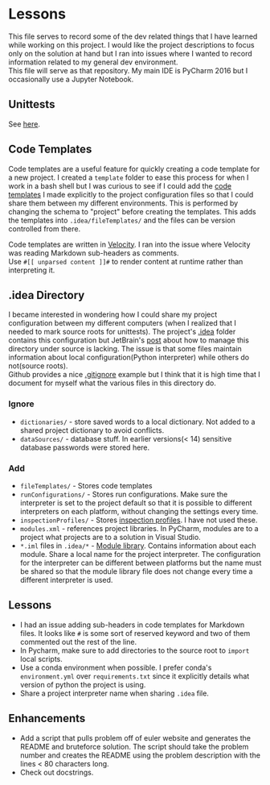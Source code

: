 # Lessons

This file serves to record some of the dev related things that I have learned 
while working on this project.
I would like the project descriptions to focus only on the solution at hand 
but I ran into issues where
I wanted to record information related to my general dev environment.  
This file will serve as that repository.
My main IDE is PyCharm 2016 but I occasionally use a Jupyter Notebook.

## Unittests

See [here](http://pythontesting.net/framework/unittest/unittest-introduction/). 

## Code Templates

Code templates are a useful feature for quickly creating a code template for
a new project.  I created a `template`
folder to ease this process for when I work in a bash shell but I was curious 
to see if I could add the 
[code templates](https://www.jetbrains.com/help/pycharm/2017.1/file-and-code-templates.html) 
I made explicitly to the
project configuration files so that I could share them between my different 
environments.  This is performed 
by changing the schema to "project" before creating the templates.  This 
adds the templates into 
`.idea/fileTemplates/` and the files can be version controlled from there.

Code templates are written in 
[Velocity](http://velocity.apache.org/engine/1.7/vtl-reference.html). 
I ran into
the issue where Velocity was reading Markdown sub-headers as comments.  
Use `#[[ unparsed content ]]#` to 
render content at runtime rather than interpreting it. 

## .idea Directory

I became interested in wondering how I could share my project configuration 
between my different computers
(when I realized that I needed to mark source roots for unittests).  The 
project's [.idea](https://www.jetbrains.com/help/pycharm/2017.1/project.html) 
folder contains this
configuration but JetBrain's 
[post](https://intellij-support.jetbrains.com/hc/en-us/articles/206544839) about
how to manage this directory under source is lacking.  The issue is that 
some files maintain information about local
configuration(Python interpreter) while others do not(source roots).  
Github provides a nice 
[.gitignore](https://github.com/github/gitignore/blob/master/Global/JetBrains.gitignore)
example but I think that it is high time that I document for myself 
what the various files in this directory do.

### Ignore

* `dictionaries/` - store saved words to a local dictionary.  Not added to 
    a shared project dictionary to 
    avoid conflicts.
* `dataSources/` - database stuff.  In earlier versions(< 14) sensitive 
    database passwords were stored here.

### Add

* `fileTemplates/` - Stores code templates
* `runConfigurations/` - Stores run configurations. Make sure the interpreter 
    is set to the project default so that
    it is possible to different interpreters on each platform, without 
    changing the settings every time.
* `inspectionProfiles/` - Stores 
    [inspection profiles](https://www.jetbrains.com/help/idea/2017.1/code-inspection.html#profiles).
    I have not used these.
* `modules.xml` - references project libraries.  In PyCharm, modules are to a 
    project what projects are to a solution
    in Visual Studio.
* `*.iml` files in `.idea/*` - 
    [Module library](http://www.jetbrains.org/intellij/sdk/docs/basics/project_structure.html).
    Contains information about each module. Share a local name for 
    the project interpreter.  The configuration for the interpreter can be 
    different between platforms but the
    name must be shared so that the module library file does not change every 
    time a different interpreter is used.

## Lessons

* I had an issue adding sub-headers in code templates for Markdown files.  It 
    looks like `#` is some sort of 
    reserved keyword and two of them commented out the rest of the line.
* In Pycharm, make sure to add directories to the source root to `import` 
    local scripts.
* Use a conda environment when possible.  I prefer conda's `environment.yml` 
    over `requirements.txt` since
    it explicitly details what version of python the project is using.
* Share a project interpreter name when sharing `.idea` file.

## Enhancements

* Add a script that pulls problem off of euler website and generates the
README and bruteforce solution. The script should take the problem number
and creates the README using the problem description with the lines < 80
characters long.
* Check out docstrings.